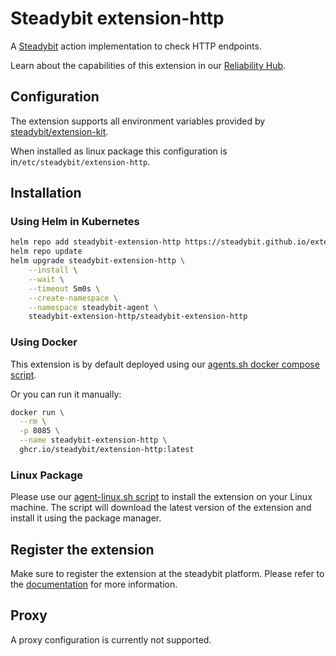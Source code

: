 # Steadybit extension-http

A [Steadybit](https://www.steadybit.com/) action implementation to check HTTP endpoints.

Learn about the capabilities of this extension in our [Reliability Hub](https://hub.steadybit.com/extension/com.steadybit.extension_http).

## Configuration

The extension supports all environment variables provided by [steadybit/extension-kit](https://github.com/steadybit/extension-kit#environment-variables).

When installed as linux package this configuration is in`/etc/steadybit/extension-http`.

## Installation


### Using Helm in Kubernetes

```sh
helm repo add steadybit-extension-http https://steadybit.github.io/extension-http
helm repo update
helm upgrade steadybit-extension-http \
    --install \
    --wait \
    --timeout 5m0s \
    --create-namespace \
    --namespace steadybit-agent \
    steadybit-extension-http/steadybit-extension-http
```

### Using Docker

This extension is by default deployed using our [agents.sh docker compose script](https://docs.steadybit.com/install-and-configure/install-agent/install-as-docker-container).

Or you can run it manually:

```sh
docker run \
  --rm \
  -p 8085 \
  --name steadybit-extension-http \
  ghcr.io/steadybit/extension-http:latest
```

### Linux Package

Please use our [agent-linux.sh script](https://docs.steadybit.com/install-and-configure/install-agent/install-on-linux-hosts) to install the extension on your Linux machine.
The script will download the latest version of the extension and install it using the package manager.

## Register the extension

Make sure to register the extension at the steadybit platform. Please refer to
the [documentation](https://docs.steadybit.com/integrate-with-steadybit/extensions/extension-installation) for more information.

## Proxy

A proxy configuration is currently not supported.
